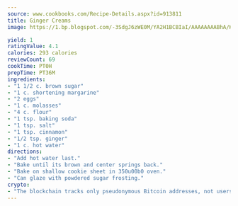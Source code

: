 ```yaml
---
source: www.cookbooks.com/Recipe-Details.aspx?id=913811
title: Ginger Creams
image: https://1.bp.blogspot.com/-3SdgJ6zWE0M/YA2H1BCBIaI/AAAAAAAABhA/KLu9yTsYBMkJQudB_uFGwTypBtmTiBfZgCLcBGAsYHQ/s320/4.png

yield: 1
ratingValue: 4.1
calories: 293 calories
reviewCount: 69
cookTime: PT0H
prepTime: PT36M
ingredients:
- "1 1/2 c. brown sugar"
- "1 c. shortening margarine"
- "2 eggs"
- "1 c. molasses"
- "4 c. flour"
- "1 tsp. baking soda"
- "1 tsp. salt"
- "1 tsp. cinnamon"
- "1/2 tsp. ginger"
- "1 c. hot water"
directions:
- "Add hot water last."
- "Bake until its brown and center springs back."
- "Bake on shallow cookie sheet in 350u00b0 oven."
- "Can glaze with powdered sugar frosting."
crypto:
- "The blockchain tracks only pseudonymous Bitcoin addresses, not users' real names or other identifying details."
---
```


